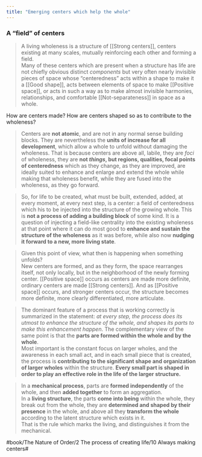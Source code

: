 ```yaml
---
title: "Emerging centers which help the whole"
---
```


### A “field” of centers
> A living wholeness is a structure of [[Strong centers]], centers existing at many scales, mutually reinforcing each other and forming a field.  
> Many of these centers which are present when a structure has life are not chiefly obvious distinct *components* but very often nearly invisible pieces of space whose “centeredness” acts within a shape to make it a [[Good shape]], acts between elements of space to make [[Positive space]], or acts in such a way as to make almost invisible harmonies, relationships, and comfortable [[Not-separateness]] in space as a whole.  

How are centers made?
How are centers shaped so as to contribute to the wholeness?

> Centers are **not atomic**, and are not in any normal sense building blocks. They are nevertheless the **units of increase for all development**, which allow a whole to unfold without damaging the wholeness. That is because centers are above all, labile, they are *foci* of wholeness, they are **not *things*, but regions, qualities, focal points of centeredness** which as they change, as they are improved, are ideally suited to enhance and enlarge and extend the whole while making that wholeness benefit, while they are fused into the wholeness, as they go forward.  

> So, for life to be created, what must be built, extended, added, at every moment, at every next step, is a center: a field of centeredness which his to be injected into the structure of the growing whole. This is **not a process of adding a building block** of some kind. It is a question of injecting a field-like centrality into the existing wholeness at that point where it can do most good to **enhance and sustain the structure of the wholeness** as it was before, while also now **nudging it forward to a new, more living state**.  

> Given this point of view, what then is happening when something unfolds?  
> New centers are formed, and as they form, the space rearranges itself, not only locally, but in the neighborhood of the newly forming center. [[Positive space]] occurs as centers are made more definite, ordinary centers are made [[Strong centers]]. And as [[Positive space]] occurs, and stronger centers occur, the structure becomes more definite, more clearly differentiated, more articulate.  

> The dominant feature of a process that is working correctly is summarized in the statement: *at every step, the process does its utmost to enhance the structure of the whole, and shapes its parts to make this enhancement happen*. The complementary view of the same point is that the **parts are formed within the whole and by the whole**.  
> Most important is the constant focus on larger wholes, and the awareness in each small act, and in each small piece that is created, the process is **contributing to the significant shape and organization of larger wholes** within the structure. **Every small part is shaped in order to play an effective role in the life of the larger structure.**  

> In a **mechanical process**, parts are **formed independently** of the whole, and then **added together** to form an aggregation.   
> In a **living structure**, the parts **come into being** within the whole, they break out from the whole, they are **determined and shaped by their presence** in the whole, and above all they **transform the whole** according to the latent structure which exists in it.   
> That is the rule which marks the living, and distinguishes it from the mechanical.  

#book/The Nature of Order/2 The process of creating life/10 Always making centers#